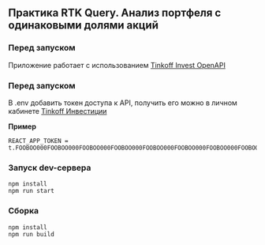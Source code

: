 ## Практика RTK Query. Анализ портфеля с одинаковыми долями акций

### Перед запуском

Приложение работает с использованием [Tinkoff Invest OpenAPI](https://tinkoff.github.io/invest-openapi/swagger-ui/)

### Перед запуском

В .env добавить токен доступа к API, получить его можно в личном кабинете [Tinkoff Инвестиции](https://www.tinkoff.ru/invest/)

**Пример**

```
REACT_APP_TOKEN = t.FOOBOO000FOOBOO000FOOBOO000FOOBOO000FOOBOO000FOOBOO000FOOBOO000FOOBOO000FOOBOO000
```

### Запуск dev-сервера

```
npm install
npm run start
```

### Сборка

```
npm install
npm run build
```
